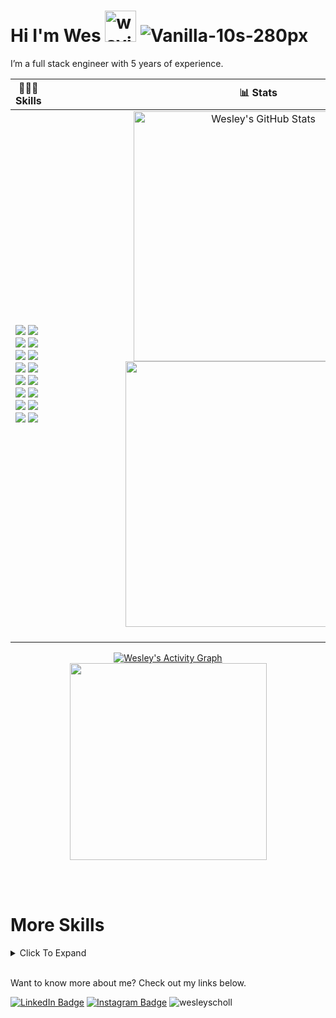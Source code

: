 # Hi I'm Wes <img src="https://media.tenor.com/SNL9_xhZl9oAAAAi/waving-hand-joypixels.gif" alt="waving hand" width='50' height='50'/> ![Vanilla-10s-280px](https://github.com/wesleyscholl/wesleyscholl/assets/128409641/ea9e7e53-1563-4138-af59-c0e1e521d94d) 
I’m a full stack engineer with 5 years of experience. 


| 👨🏻‍💻 Skills | 📊 Stats |
| - | - |
| ![](https://img.shields.io/badge/Code-JavaScript-informational?style=flat&logo=JavaScript&logoColor=white&color=194A6A) ![](https://img.shields.io/badge/Code-React-informational?style=flat&logo=react&logoColor=white&color=194A6A) ![](https://img.shields.io/badge/Code-TypeScript-informational?style=flat&logo=TypeScript&logoColor=white&color=254A6A) ![](https://img.shields.io/badge/Code-Node.JS-informational?style=flat&logo=nodedotjs&logoColor=white&color=254A6A) ![](https://img.shields.io/badge/Workflows-Argo-informational?style=flat&logo=argo&logoColor=white&color=35607E) ![](https://img.shields.io/badge/Workflows-GitHub-informational?style=flat&logo=github&logoColor=white&color=35607E) ![](https://img.shields.io/badge/Code-GraphQL-informational?style=flat&logo=graphql&logoColor=white&color=40607E) ![](https://img.shields.io/badge/Code-ApolloGraphQL-informational?style=flat&logo=apollographql&logoColor=white&color=40607E) ![](https://img.shields.io/badge/Code-CSharp-informational?style=flat&logo=csharp&logoColor=white&color=4887AB) ![](https://img.shields.io/badge/Code-.NET-informational?style=flat&logo=dotnet&logoColor=white&color=4887AB) ![](https://img.shields.io/badge/Code-CockroachDB-informational?style=flat&logo=cockroachlabs&logoColor=white&color=6087AB) ![](https://img.shields.io/badge/Code-Cucumber-informational?style=flat&logo=cucumber&logoColor=white&color=6087AB) ![](https://img.shields.io/badge/Code-YAML-informational?style=flat&logo=yaml&logoColor=white&color=7487AB) ![](https://img.shields.io/badge/Code-ReactNative-informational?style=flat&logo=React&logoColor=white&color=7487AB) ![](https://img.shields.io/badge/Code-Go-informational?style=flat&logo=go&logoColor=white&color=77C7D9) ![](https://img.shields.io/badge/Code-ShellScript-informational?style=flat&logo=gnubash&logoColor=white&color=77C7D9) | <div align=center><a href="https://github.com/wesleyscholl"><img width='400px' src="https://github-readme-stats.vercel.app/api?username=wesleyscholl&show_icons=true&count_private=true&bg_color=20232A&theme=react" alt="Wesley's GitHub Stats" /></a> <a href="https://github.com/wesleyscholl"><img width='425px' src="https://github-readme-streak-stats.herokuapp.com?user=wesleyscholl&theme=react&bg_color=20232A" /></a></div> &nbsp;&nbsp;&nbsp;&nbsp;&nbsp;&nbsp;&nbsp;&nbsp;&nbsp;&nbsp;&nbsp;&nbsp;&nbsp;&nbsp;&nbsp;&nbsp;&nbsp;&nbsp;&nbsp;&nbsp;&nbsp;&nbsp;&nbsp;&nbsp;&nbsp;&nbsp;&nbsp;&nbsp;&nbsp;&nbsp;&nbsp;&nbsp;&nbsp;&nbsp;&nbsp;&nbsp;&nbsp;&nbsp;&nbsp;&nbsp;&nbsp;&nbsp;&nbsp;&nbsp;&nbsp;&nbsp;&nbsp;&nbsp;&nbsp;&nbsp;&nbsp;&nbsp;&nbsp;&nbsp;&nbsp;&nbsp;&nbsp;&nbsp;&nbsp;&nbsp;&nbsp;&nbsp;&nbsp;&nbsp;&nbsp;&nbsp;&nbsp;&nbsp;&nbsp;&nbsp;&nbsp;&nbsp;&nbsp;&nbsp;&nbsp;&nbsp;&nbsp;&nbsp;&nbsp;&nbsp;&nbsp;&nbsp;&nbsp;&nbsp;&nbsp;&nbsp;&nbsp;&nbsp;&nbsp;&nbsp;&nbsp;&nbsp;&nbsp;&nbsp;&nbsp;&nbsp;&nbsp;&nbsp;&nbsp;&nbsp;&nbsp;&nbsp;&nbsp;&nbsp;&nbsp;&nbsp;&nbsp;&nbsp;&nbsp;&nbsp;&nbsp;&nbsp;&nbsp;&nbsp;&nbsp;&nbsp;&nbsp;&nbsp;&nbsp;&nbsp;&nbsp;&nbsp;&nbsp;&nbsp;&nbsp;&nbsp;&nbsp;&nbsp;&nbsp;&nbsp;&nbsp;&nbsp;&nbsp;&nbsp;&nbsp;&nbsp;&nbsp;&nbsp;&nbsp;&nbsp;&nbsp;&nbsp;&nbsp;&nbsp;&nbsp;&nbsp;&nbsp;&nbsp;&nbsp;&nbsp;&nbsp;&nbsp;&nbsp;&nbsp; |

<div align=center>
<a href="https://github.com/wesleyscholl"><img alt="Wesley's Activity Graph" src="https://github-readme-activity-graph.vercel.app/graph/?username=wesleyscholl&bg_color=20232A&color=62DAFB&line=62DAFB&point=FFFFFF&height=300&hide_title=true&radius=5"/></a>
   </div>
<div align=center>
  <a href="https://github.com/wesleyscholl">
<img height='315px' src="https://ssr-contributions-svg.vercel.app/_/wesleyscholl?chart=calendar&format=svg&weeks=26&theme=cyan&dark=true" />
      </a>
 </div>
<!--   <a href="https://github.com/wesleyscholl">
  <img src="https://github-readme-activity-graph.cyclic.app/graph?username=wesleyscholl&theme=react-dark&bg_color=20232A&hide=html,css,scss" />
    </a> -->
</div>

<br><br>

# More Skills

<details>
<summary>Click To Expand</summary>
<br><br>

![](https://img.shields.io/badge/Code-MongoDB-informational?style=flat&logo=MongoDB&logoColor=white&color=4887AB)
![](https://img.shields.io/badge/Code-HTML5-informational?style=flat&logo=html5&logoColor=white&color=4887AB)
![](https://img.shields.io/badge/Code-Express-informational?style=flat&logo=express&logoColor=white&color=4887AB)
![](https://img.shields.io/badge/Code-iOS-informational?style=flat&logo=ios&logoColor=white&color=4887AB)
![](https://img.shields.io/badge/Code-Android-informational?style=flat&logo=android&logoColor=white&color=4887AB)
![](https://img.shields.io/badge/Code-Redux-informational?style=flat&logo=Redux&logoColor=white&color=4887AB)
![](https://img.shields.io/badge/Style-CSS-informational?style=flat&logo=css3&logoColor=white&color=4887AB)
![](https://img.shields.io/badge/Tools-Expo-informational?style=flat&logo=expo&logoColor=white&color=4887AB)
![](https://img.shields.io/badge/Code-Web3.JS-informational?style=flat&logo=web3dotjs&logoColor=white&color=4887AB)
![](https://img.shields.io/badge/Tools-AndroidStudio-informational?style=flat&logo=androidstudio&logoColor=white&color=4887AB)
![](https://img.shields.io/badge/Tools-GooglePlay-informational?style=flat&logo=googleplay&logoColor=white&color=4887AB)
  ![](https://img.shields.io/badge/Tools-AppStore-informational?style=flat&logo=appstore&logoColor=white&color=4887AB)
![](https://img.shields.io/badge/Style-Tailwind-informational?style=flat&logo=Tailwind-CSS&logoColor=white&color=4887AB)
![](https://img.shields.io/badge/Style-Sass-informational?style=flat&logo=Sass&logoColor=white&color=4887AB)
![](https://img.shields.io/badge/Test-Jest-informational?style=flat&logo=jest&logoColor=white&color=4887AB)
![](https://img.shields.io/badge/Tools-NPM-informational?style=flat&logo=npm&logoColor=white&color=4887AB)
![](https://img.shields.io/badge/Tools-Yarn-informational?style=flat&logo=yarn&logoColor=white&color=4887AB)
![](https://img.shields.io/badge/Tools-Postman-informational?style=flat&logo=Postman&logoColor=white&color=4887AB)
![](https://img.shields.io/badge/Tools-GitHub-informational?style=flat&logo=GitHub&logoColor=white&color=4887AB)
![](https://img.shields.io/badge/Tools-Docker-informational?style=flat&logo=docker&logoColor=white&color=4887AB)
  ![](https://img.shields.io/badge/Code-JSON-informational?style=flat&logo=json&logoColor=white&color=4887AB)
    ![](https://img.shields.io/badge/Tools-XCode-informational?style=flat&logo=xcode&logoColor=white&color=4887AB)
    ![](https://img.shields.io/badge/Tools-CreateReactApp-informational?style=flat&logo=createreactapp&logoColor=white&color=4887AB)
    ![](https://img.shields.io/badge/Tools-Jira-informational?style=flat&logo=jira&logoColor=white&color=4887AB)
![](https://img.shields.io/badge/Code-.ENV-informational?style=flat&logo=.env&logoColor=white&color=4887AB)
![](https://img.shields.io/badge/Tools-AzureDevops-informational?style=flat&logo=azuredevops&logoColor=white&color=4887AB)
![](https://img.shields.io/badge/Tools-Jenkins-informational?style=flat&logo=jenkins&logoColor=white&color=4887AB)
![](https://img.shields.io/badge/Tools-OpenAI-informational?style=flat&logo=openai&logoColor=white&color=4887AB)
![](https://img.shields.io/badge/Tools-PostgreSQL-informational?style=flat&logo=postgresql&logoColor=white&color=4887AB)
![](https://img.shields.io/badge/Tools-MicrosoftAzure-informational?style=flat&logo=microsoftazure&logoColor=white&color=4887AB)
![](https://img.shields.io/badge/Tools-VisualStudioCode-informational?style=flat&logo=visualstudiocode&logoColor=white&color=4887AB)
![](https://img.shields.io/badge/Tools-VisualStudio-informational?style=flat&logo=visualstudio&logoColor=white&color=4887AB)
  ![](https://img.shields.io/badge/Tools-VisualStudio-informational?style=flat&logo=visualstudio&logoColor=white&color=4887AB)   
![](https://img.shields.io/badge/Tools-GoogleBard-informational?style=flat&logo=googlebard&logoColor=white&color=4887AB) 
![](https://img.shields.io/badge/Tools-GoogleAppsScript-informational?style=flat&logo=googleappsscript&logoColor=white&color=4887AB) 
![](https://img.shields.io/badge/Tools-GoogleColab-informational?style=flat&logo=googlecolab&logoColor=white&color=4887AB)
![](https://img.shields.io/badge/Tools-Confluence-informational?style=flat&logo=confluence&logoColor=white&color=4887AB)
![](https://img.shields.io/badge/Tools-Rancher-informational?style=flat&logo=rancher&logoColor=white&color=4887AB)
![](https://img.shields.io/badge/Tools-Kubernetes-informational?style=flat&logo=kubernetes&logoColor=white&color=4887AB)
![](https://img.shields.io/badge/Tools-styled-components-informational?style=flat&logo=styledcomponents&logoColor=white&color=4887AB)
![](https://img.shields.io/badge/Tools-Swagger-informational?style=flat&logo=swagger&logoColor=white&color=4887AB)
![](https://img.shields.io/badge/Tools-Invision-informational?style=flat&logo=invision&logoColor=white&color=4887AB)
![](https://img.shields.io/badge/Tools-Figma-informational?style=flat&logo=figma&logoColor=white&color=4887AB)
![](https://img.shields.io/badge/Tools-WebdriverIO-informational?style=flat&logo=webdriverio&logoColor=white&color=4887AB)
![](https://img.shields.io/badge/Tools-Puppeteer-informational?style=flat&logo=puppeteer&logoColor=white&color=4887AB)
![](https://img.shields.io/badge/Tools-GithubCopilot-informational?style=flat&logo=githubcopilot&logoColor=white&color=4887AB)
![](https://img.shields.io/badge/Tools-SonarQube-informational?style=flat&logo=sonarqube&logoColor=white&color=4887AB)
![](https://img.shields.io/badge/Tools-Unicode-informational?style=flat&logo=unicode&logoColor=white&color=4887AB)
![](https://img.shields.io/badge/Tools-GoogleDocsAPI-informational?style=flat&logo=googledocs&logoColor=white&color=4887AB)
![](https://img.shields.io/badge/Tools-GoogleDriveAPI-informational?style=flat&logo=googledrive&logoColor=white&color=4887AB)

<br>
</details>
<br>


Want to know more about me? Check out my links below.

[![LinkedIn Badge](https://img.shields.io/badge/LinkedIn-informational?style=flat&logo=linkedin&logoColor=white&color=194A6A)](https://www.linkedin.com/in/wesleyscholl/)
[![Instagram Badge](https://img.shields.io/badge/Instagram-informational?style=flat&logo=instagram&logoColor=white&color=6087AB)](https://www.instagram.com/gerard_west/)
<img src="https://komarev.com/ghpvc/?username=wesleyscholl&label=Profile%20views&color=77C7D9" alt="wesleyscholl" />
<br><br> 




